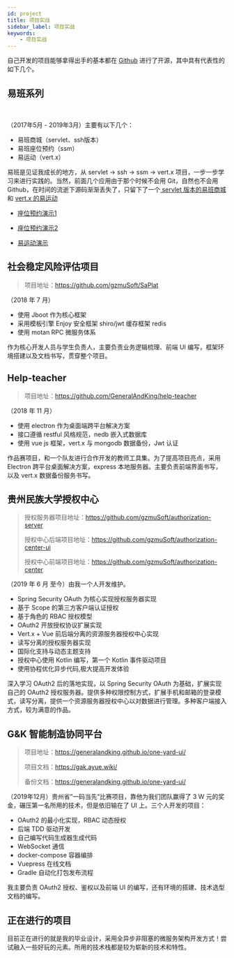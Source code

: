 ```yaml
---
id: project
title: 项目实战
sidebar_label: 项目实战
keywords:
    - 项目实战
---
```


自己开发的项目能够拿得出手的基本都在 [Github](https://github.com/lizhongyue248) 进行了开源，其中具有代表性的如下几个。

## 易班系列

<br />

（2017年5月 - 2019年3月）主要有以下几个：

- 易班商城（servlet、ssh版本）
- 易班座位预约（ssm）
- 易运动（vert.x）

易班是见证我成长的地方，从 servlet -> ssh ->  ssm -> vert.x 项目，一步一步学习来进行实践的。当然，前面几个应用由于那个时候不会用 Git，自然也不会用 Github，在时间的流逝下源码渐渐丢失了，只留下了一个[ servlet 版本的易班商城](https://github.com/GZMZ-YIBAN/YBStore) 和 [vert.x 的易运动](https://github.com/GZMZ-YIBAN/YBSport-vertx)

 - [座位预约演示1](/img/ybseat.png)
 
 - [座位预约演示2](/img/ybseat2.png)
 
 - [易运动演示](/img/ybsport.gif)

## 社会稳定风险评估项目

> 项目地址：https://github.com/gzmuSoft/SaPlat

（2018 年 7 月）

- 使用 Jboot 作为核心框架
- 采用模板引擎 Enjoy 安全框架 shiro/jwt 缓存框架 redis
- 使用 motan RPC 微服务体系

作为核心开发人员与学生负责人，主要负责业务逻辑梳理、前端 UI 编写，框架环境搭建以及文档书写，贯穿整个项目。

## Help-teacher

> 项目地址：https://github.com/GeneralAndKing/help-teacher

（2018 年 11 月）

- 使用 electron 作为桌面端跨平台解决方案
- 接口遵循 restful 风格规范，nedb 嵌入式数据库
- 使用 vue js 框架，vert.x 与 mongodb 数据备份，Jwt 认证

作品赛项目，和一个队友进行合作开发的教师工具集。为了提高项目亮点，采用 Electron 跨平台桌面解决方案，express 本地服务器。主要负责前端界面书写，以及 vert.x 数据备份服务书写。

## 贵州民族大学授权中心

> 授权服务器项目地址：https://github.com/gzmuSoft/authorization-server
>
> 授权中心后端项目地址：https://github.com/gzmuSoft/authorization-center-ui
>
> 授权中心前端项目地址：https://github.com/gzmuSoft/authorization-center

（2019 年 6 月 至今）由我一个人开发维护。

- Spring Security OAuth 为核心实现授权服务器实现
- 基于 Scope 的第三方客户端认证授权
- 基于角色的 RBAC 授权模型
- OAuth2 开放授权协议扩展实现
- Vert.x + Vue 前后端分离的资源服务器授权中心实现
- 读写分离的授权服务器实现
- 国际化支持与动态主题支持
- 授权中心使用 Kotlin 编写，第一个 Kotlin 事件驱动项目
- 使用协程优化异步代码,极大提高开发体验

深入学习 OAuth2 后的落地实现，以 Spring Security OAuth 为基础，扩展实现自己的 OAuth2 授权服务器。提供多种权限控制方式，扩展手机和邮箱的登录模式，读写分离，提供一个资源服务器授权中心以对数据进行管理。多种客户端接入方式，较为满意的作品。

## G&K 智能制造协同平台

> 项目地址：https://generalandking.github.io/one-yard-ui/
>
> 项目文档：https://gak.ayue.wiki/
>
> 备份文档：https://generalandking.github.io/one-yard-ui/

（2019年12月）贵州省”一码当先“比赛项目，靠他为我们团队赢得了 3 W 元的奖金，碾压第一名所用的技术，但是依旧输在了 UI 上。三个人开发的项目：

- OAuth2 的最小化实现，RBAC 动态授权
- 后端 TDD 驱动开发
- 自己编写代码生成器生成代码
- WebSocket 通信
- docker-compose 容器编排
- Vuepress 在线文档
- Gradle 自动化打包发布流程

我主要负责 OAuth2 授权、鉴权以及前端 UI 的编写，还有环境的搭建、技术选型文档的编写。

## 正在进行的项目

目前正在进行的就是我的毕业设计，采用全异步非阻塞的微服务架构开发方式！尝试融入一些好玩的元素。所用的技术栈都是较为崭新的技术和特性。
